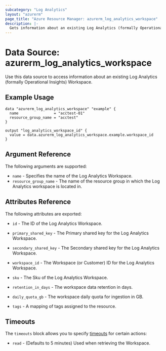 ```yaml
---
subcategory: "Log Analytics"
layout: "azurerm"
page_title: "Azure Resource Manager: azurerm_log_analytics_workspace"
description: |-
  Gets information about an existing Log Analytics (formally Operational Insights) Workspace.
---
```


# Data Source: azurerm_log_analytics_workspace

Use this data source to access information about an existing Log Analytics (formally Operational Insights) Workspace.

## Example Usage

```hcl
data "azurerm_log_analytics_workspace" "example" {
  name                = "acctest-01"
  resource_group_name = "acctest"
}

output "log_analytics_workspace_id" {
  value = data.azurerm_log_analytics_workspace.example.workspace_id
}
```

## Argument Reference

The following arguments are supported:

* `name` - Specifies the name of the Log Analytics Workspace.
* `resource_group_name` - The name of the resource group in which the Log Analytics workspace is located in.

## Attributes Reference

The following attributes are exported:

* `id` - The ID of the Log Analytics Workspace.

* `primary_shared_key` - The Primary shared key for the Log Analytics Workspace.

* `secondary_shared_key` - The Secondary shared key for the Log Analytics Workspace.

* `workspace_id` - The Workspace (or Customer) ID for the Log Analytics Workspace.

* `sku` - The Sku of the Log Analytics Workspace.

* `retention_in_days` - The workspace data retention in days.

* `daily_quota_gb` - The workspace daily quota for ingestion in GB.

* `tags` - A mapping of tags assigned to the resource.

## Timeouts

The `timeouts` block allows you to specify [timeouts](https://www.terraform.io/docs/configuration/resources.html#timeouts) for certain actions:

* `read` - (Defaults to 5 minutes) Used when retrieving the Workspace.
